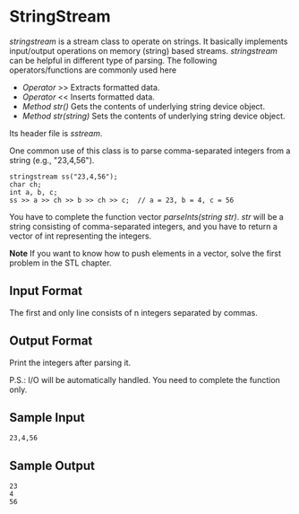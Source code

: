 # StringStream
_stringstream_ is a stream class to operate on strings. It basically implements input/output operations on memory (string) based streams. _stringstream_ can be helpful in different type of parsing. The following operators/functions are commonly used here

- _Operator_ >> Extracts formatted data.
- _Operator_ << Inserts formatted data.
- _Method str()_ Gets the contents of underlying string device object.
- _Method str(string)_ Sets the contents of underlying string device object.

Its header file is _sstream_.

One common use of this class is to parse comma-separated integers from a string (e.g., "23,4,56").
```
stringstream ss("23,4,56");
char ch;
int a, b, c;
ss >> a >> ch >> b >> ch >> c;  // a = 23, b = 4, c = 56
```
You have to complete the function vector _parseInts(string str)_. _str_ will be a string consisting of comma-separated integers, and you have to return a vector of int representing the integers.

**Note** If you want to know how to push elements in a vector, solve the first problem in the STL chapter.

## Input Format

The first and only line consists of n integers separated by commas.

## Output Format

Print the integers after parsing it.

P.S.: I/O will be automatically handled. You need to complete the function only.

## Sample Input
```
23,4,56
```
## Sample Output
```
23
4
56
```